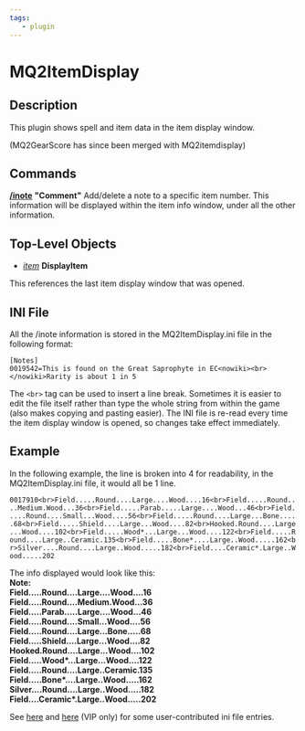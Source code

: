 ```yaml
---
tags:
   - plugin
---
```

# MQ2ItemDisplay

## Description

This plugin shows spell and item data in the item display window.

\(MQ2GearScore has since been merged with MQ2itemdisplay\)

## Commands

[**/inote**](inote.md)   **"Comment"** Add/delete a note to a specific item number. This information will be displayed within the item info window, under all the other information.

### 

## Top-Level Objects

* [_item_](../../../reference/data-types/datatype-item.md) **DisplayItem**

This references the last item display window that was opened.

## INI File

All the /inote information is stored in the MQ2ItemDisplay.ini file in the following format:

```text
[Notes]
0019542=This is found on the Great Saprophyte in EC<nowiki><br></nowiki>Rarity is about 1 in 5
```

The `<br>` tag can be used to insert a line break. Sometimes it is easier to edit the file itself rather than type the whole string from within the game \(also makes copying and pasting easier\). The INI file is re-read every time the item display window is opened, so changes take effect immediately.

## Example

In the following example, the line is broken into 4 for readability, in the MQ2ItemDisplay.ini file, it would all be 1 line.

`0017910<br>Field.....Round....Large....Wood....16<br>Field.....Round....Medium.Wood...36<br>Field.....Parab.....Large....Wood...46<br>Field.....Round....Small...Wood....56<br>Field.....Round....Large...Bone.....68<br>Field.....Shield....Large...Wood....82<br>Hooked.Round....Large...Wood....102<br>Field.....Wood*...Large...Wood....122<br>Field.....Round....Large..Ceramic.135<br>Field.....Bone*....Large..Wood.....162<br>Silver....Round....Large..Wood.....182<br>Field....Ceramic*.Large..Wood.....202`

The info displayed would look like this:  
**Note:  
Field.....Round....Large....Wood....16  
Field.....Round....Medium.Wood...36  
Field.....Parab.....Large....Wood...46  
Field.....Round....Small...Wood....56  
Field.....Round....Large...Bone.....68  
Field.....Shield....Large...Wood....82  
Hooked.Round....Large...Wood....102  
Field.....Wood\*...Large...Wood....122  
Field.....Round....Large..Ceramic.135  
Field.....Bone\*....Large..Wood.....162  
Silver....Round....Large..Wood.....182  
Field....Ceramic\*.Large..Wood.....202**

See [here](https://macroquest.org/phpBB3/viewtopic.php?t=11549) and [here](https://macroquest.org/phpBB3/viewtopic.php?t=12022) \(VIP only\) for some user-contributed ini file entries.

